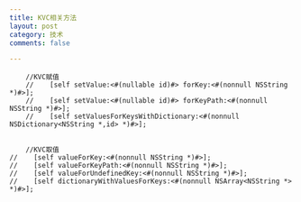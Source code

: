 ```yaml
---
title: KVC相关方法
layout: post
category: 技术
comments: false

---
```





		//KVC赋值
		//    [self setValue:<#(nullable id)#> forKey:<#(nonnull NSString *)#>];
		//    [self setValue:<#(nullable id)#> forKeyPath:<#(nonnull NSString *)#>];
		//    [self setValuesForKeysWithDictionary:<#(nonnull NSDictionary<NSString *,id> *)#>];
	    
	    
	    //KVC取值
	//    [self valueForKey:<#(nonnull NSString *)#>];
	//    [self valueForKeyPath:<#(nonnull NSString *)#>];
	//    [self valueForUndefinedKey:<#(nonnull NSString *)#>];
	//    [self dictionaryWithValuesForKeys:<#(nonnull NSArray<NSString *> *)#>];